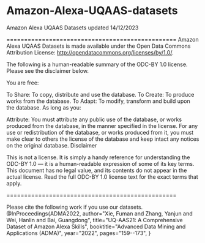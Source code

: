 # Amazon-Alexa-UQAAS-datasets

Amazon Alexa UQAAS Datasets updated 14/12/2023

================================================ Amazon Alexa UQAAS Datasets is made available under the Open Data Commons Attribution License: http://opendatacommons.org/licenses/by/1.0/.

The following is a human-readable summary of the ODC-BY 1.0 license. Please see the disclaimer below.

You are free:

To Share: To copy, distribute and use the database.
To Create: To produce works from the database.
To Adapt: To modify, transform and build upon the database.
As long as you:

Attribute: You must attribute any public use of the database, or works produced from the database, in the manner specified in the license. For any use or redistribution of the database, or works produced from it, you must make clear to others the license of the database and keep intact any notices on the original database.
Disclaimer

This is not a license. It is simply a handy reference for understanding the ODC-BY 1.0 — it is a human-readable expression of some of its key terms. This document has no legal value, and its contents do not appear in the actual license. Read the full ODC-BY 1.0 license text for the exact terms that apply.

================================================

Please cite the following work if you use our datasets.  
  @InProceedings{ADMA2022, 
  author="Xie, Fuman and Zhang, Yanjun and Wei, Hanlin and Bai, Guangdong", 
  title="UQ-AAS21: A Comprehensive Dataset of Amazon Alexa Skills", 
  booktitle="Advanced Data Mining and Applications (ADMA)", 
  year="2022", 
  pages="159--173", 
  } 
